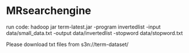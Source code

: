 MRsearchengine
==============

run code:
hadoop jar term-latest.jar -program invertedlist -input data/small_data.txt -output data/invertedlist -stopword data/stopword.txt


Please download txt files from s3n://term-dataset/
